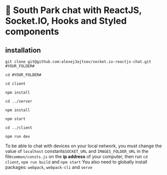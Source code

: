 # 💬 South Park chat with ReactJS, Socket.IO, Hooks and Styled components

## installation

`git clone git@github.com:alexej3ajtsev/socket.io-reactjs-chat.git #YOUR_FOLDER#`

`cd #YOUR_FOLDER#`

`cd client`

`npm install`

`cd ../server`

`npm install`

`npm start`

`cd ../client`

`npm run dev`

To be able to chat with devices on your local network, you must change the value of `localhost` constants`SOCKET_URL` and `IMAGES_FOLDER_URL` in the file`common/consts.js` on the **ip address** of your computer, then run `cd client`, `npm run build` and `npm start`
You also need to globally install packages: `webpack`, `webpack-cli` and `serve`
